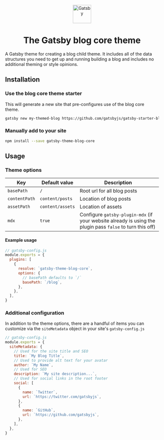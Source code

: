 <p align="center">
  <a href="https://www.gatsbyjs.org">
    <img alt="Gatsby" src="https://www.gatsbyjs.org/monogram.svg" width="60" />
  </a>
</p>
<h1 align="center">
  The Gatsby blog core theme
</h1>

A Gatsby theme for creating a blog child theme. It includes all of the data structures you need to get up and running building a blog and includes no additional theming or style opinions.

## Installation

### Use the blog core theme starter

This will generate a new site that pre-configures use of the blog core theme.

```sh
gatsby new my-themed-blog https://github.com/gatsbyjs/gatsby-starter-blog-theme-core
```

### Manually add to your site

```sh
npm install --save gatsby-theme-blog-core
```

## Usage

### Theme options

| Key           | Default value    | Description                                                                                               |
| ------------- | ---------------- | --------------------------------------------------------------------------------------------------------- |
| `basePath`    | `/`              | Root url for all blog posts                                                                               |
| `contentPath` | `content/posts`  | Location of blog posts                                                                                    |
| `assetPath`   | `content/assets` | Location of assets                                                                                        |
| `mdx`         | `true`           | Configure `gatsby-plugin-mdx` (if your website already is using the plugin pass `false` to turn this off) |

#### Example usage

```js
// gatsby-config.js
module.exports = {
  plugins: [
    {
      resolve: `gatsby-theme-blog-core`,
      options: {
        // basePath defaults to `/`
        basePath: `/blog`,
      },
    },
  ],
}
```

### Additional configuration

In addition to the theme options, there are a handful of items you can customize via the `siteMetadata` object in your site's `gatsby-config.js`

```js
// gatsby-config.js
module.exports = {
  siteMetadata: {
    // Used for the site title and SEO
    title: `My Blog Title`,
    // Used to provide alt text for your avatar
    author: `My Name`,
    // Used for SEO
    description: `My site description...`,
    // Used for social links in the root footer
    social: [
      {
        name: `Twitter`,
        url: `https://twitter.com/gatsbyjs`,
      },
      {
        name: `GitHub`,
        url: `https://github.com/gatsbyjs`,
      },
    ],
  },
}
```
